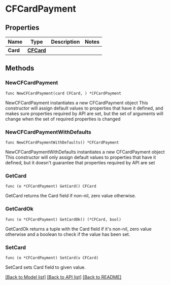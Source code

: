 # CFCardPayment

## Properties

Name | Type | Description | Notes
------------ | ------------- | ------------- | -------------
**Card** | [**CFCard**](CFCard.md) |  | 

## Methods

### NewCFCardPayment

`func NewCFCardPayment(card CFCard, ) *CFCardPayment`

NewCFCardPayment instantiates a new CFCardPayment object
This constructor will assign default values to properties that have it defined,
and makes sure properties required by API are set, but the set of arguments
will change when the set of required properties is changed

### NewCFCardPaymentWithDefaults

`func NewCFCardPaymentWithDefaults() *CFCardPayment`

NewCFCardPaymentWithDefaults instantiates a new CFCardPayment object
This constructor will only assign default values to properties that have it defined,
but it doesn't guarantee that properties required by API are set

### GetCard

`func (o *CFCardPayment) GetCard() CFCard`

GetCard returns the Card field if non-nil, zero value otherwise.

### GetCardOk

`func (o *CFCardPayment) GetCardOk() (*CFCard, bool)`

GetCardOk returns a tuple with the Card field if it's non-nil, zero value otherwise
and a boolean to check if the value has been set.

### SetCard

`func (o *CFCardPayment) SetCard(v CFCard)`

SetCard sets Card field to given value.



[[Back to Model list]](../README.md#documentation-for-models) [[Back to API list]](../README.md#documentation-for-api-endpoints) [[Back to README]](../README.md)


